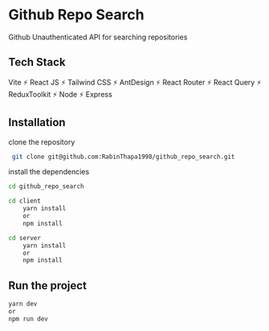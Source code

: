 # Github Repo Search

Github Unauthenticated API for searching repositories

## Tech Stack

Vite ⚡ React JS ⚡ Tailwind CSS ⚡ AntDesign ⚡ React Router ⚡ React Query ⚡ ReduxToolkit ⚡ Node ⚡ Express

## Installation

clone the repository

```bash
 git clone git@github.com:RabinThapa1998/github_repo_search.git
```

install the dependencies

```bash
cd github_repo_search

cd client
    yarn install
    or
    npm install

cd server
    yarn install
    or
    npm install
```

## Run the project

```bash
yarn dev
or
npm run dev
```
